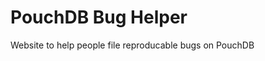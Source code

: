 PouchDB Bug Helper
=========================

Website to help people file reproducable bugs on PouchDB